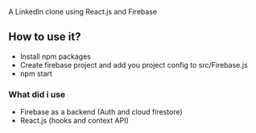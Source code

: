 A LinkedIn clone using React.js and Firebase

## How to use it?

- Install npm packages
- Create firebase project and add you project config to src/Firebase.js
- npm start

### What did i use

- Firebase as a backend (Auth and cloud firestore)
- React.js (hooks and context API)
